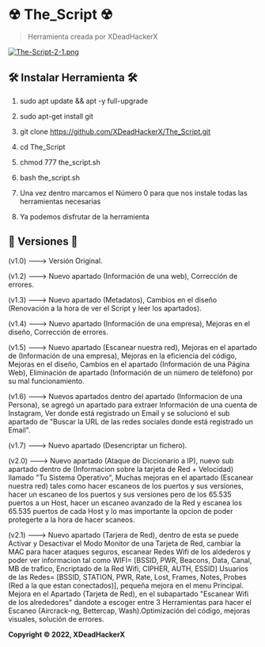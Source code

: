 # ☢ The_Script ☢

> Herramienta creada por XDeadHackerX

[![The-Script-2-1.png](https://i.postimg.cc/FzYyFqMB/The-Script-2-1.png)](https://postimg.cc/Pvkp26rW)


## 🛠 Instalar Herramienta 🛠

1) sudo apt update && apt -y full-upgrade

2) sudo apt-get install git

3) git clone https://github.com/XDeadHackerX/The_Script.git

4) cd The_Script

5) chmod 777 the_script.sh

6) bash the_script.sh

7) Una vez dentro marcamos el Número  0 para que nos instale todas las herramientas necesarias

8) Ya podemos disfrutar de la herramienta

## 🔎 Versiones 🔎

(v1.0) --->   Versión Original.

(v1.2) --->   Nuevo apartado (Información de una web), Corrección de errores.

(v1.3) --->   Nuevo apartado (Metadatos), Cambios en el diseño (Renovación a la hora de ver el Script y leer los apartados).

(v1.4) --->   Nuevo apartado (Información de una empresa), Mejoras en el diseño, Corrección de errores.

(v1.5) --->   Nuevo apartado (Escanear nuestra red), Mejoras en el apartado de (Información de una empresa), Mejoras en la eficiencia del código, Mejoras en el diseño, Cambios en el apartado (Información de una Página Web), Eliminación de apartado (Información de un número de teléfono) por su mal funcionamiento.

(v1.6) --->   Nuevos apartados dentro del apartado (Informacion de una Persona), se agregó un apartado para extraer Información de una cuenta de Instagram, Ver donde está registrado un Email y se solucionó el sub apartado de "Buscar la URL de las redes sociales donde está registrado un Email".

(v1.7) --->   Nuevo apartado (Desencriptar un fichero).

(v2.0) --->   Nuevo apartado (Ataque de Diccionario a IP), nuevo sub apartado dentro de (Informacion sobre la tarjeta de Red + Velocidad) llamado "Tu Sistema Operativo", Muchas mejoras en el apartado (Escanear nuestra red) tales como hacer escaneos de los puertos y sus versiones, hacer un escaneo de los puertos y sus versiones pero de los 65.535 puertos a un Host, hacer un escaneo avanzado de la Red y escanea los 65.535 puertos de cada Host y lo mas importante la opcion de poder protegerte a la hora de hacer scaneos.

(v2.1) --->   Nuevo apartado (Tarjera de Red), dentro de esta se puede Activar y Desactivar el Modo Monitor de una Tarjeta de Red, cambiar la MAC para hacer ataques seguros, escanear Redes Wifi de los aldederos y poder ver informacion tal como WIFI= [BSSID, PWR, Beacons, Data, Canal, MB de trafico, Encriptado de la Red Wifi, CIPHER, AUTH, ESSID] Usuarios de las Redes= [BSSID, STATION, PWR, Rate, Lost, Frames, Notes, Probes (Red a la que estan conectados)], pequeña mejora en el menu Principal. Mejora en el Apartado (Tarjeta de Red), en el subapartado "Escanear Wifi de los alrededores" dandote a escoger entre 3 Herramientas para hacer el Escaneo (Aircrack-ng, Bettercap, Wash).Optimización del código, mejoras visuales, solución de errores.

**Copyright © 2022, XDeadHackerX**
